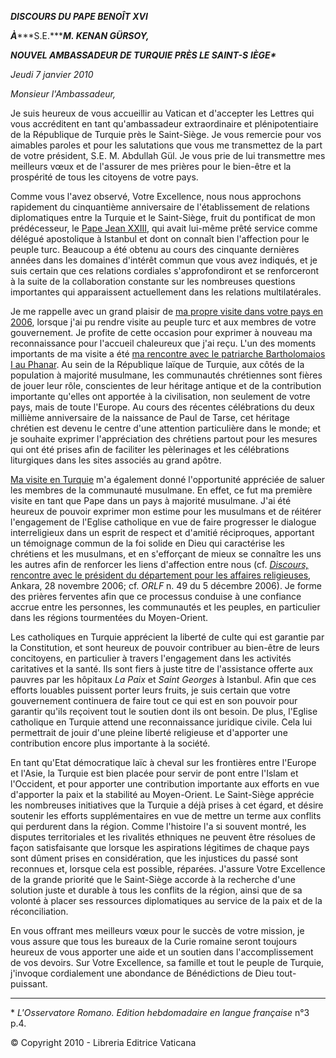 ***DISCOURS DU PAPE BENOÎT XVI***

***À******S.E.******M. KENAN GÜRSOY,***

***NOUVEL AMBASSADEUR DE TURQUIE PRÈS LE SAINT-S*** ***IÈGE\****

*Jeudi 7 janvier 2010*

*Monsieur l'Ambassadeur,*

Je suis heureux de vous accueillir au Vatican et d'accepter les Lettres qui vous accréditent en tant qu'ambassadeur extraordinaire et plénipotentiaire de la République de Turquie près le Saint-Siège. Je vous remercie pour vos aimables paroles et pour les salutations que vous me transmettez de la part de votre président, S.E. M. Abdullah Gül. Je vous prie de lui transmettre mes meilleurs vœux et de l'assurer de mes prières pour le bien-être et la prospérité de tous les citoyens de votre pays.

Comme vous l'avez observé, Votre Excellence, nous nous approchons rapidement du cinquantième anniversaire de l'établissement de relations diplomatiques entre la Turquie et le Saint-Siège, fruit du pontificat de mon prédécesseur, le [Pape Jean XXIII](/content/john-xxiii/fr.html), qui avait lui-même prêté service comme délégué apostolique à Istanbul et dont on connaît bien l'affection pour le peuple turc. Beaucoup a été obtenu au cours des cinquante dernières années dans les domaines d'intérêt commun que vous avez indiqués, et je suis certain que ces relations cordiales s'approfondiront et se renforceront à la suite de la collaboration constante sur les nombreuses questions importantes qui apparaissent actuellement dans les relations multilatérales.

Je me rappelle avec un grand plaisir de [ma propre visite dans votre pays en 2006](/content/benedict-xvi/fr/travels/2006/index_turkey.html), lorsque j'ai pu rendre visite au peuple turc et aux membres de votre gouvernement. Je profite de cette occasion pour exprimer à nouveau ma reconnaissance pour l'accueil chaleureux que j'ai reçu. L'un des moments importants de ma visite a été [ma rencontre avec le patriarche Bartholomaios I au Phanar](/content/benedict-xvi/fr/speeches/2006/november/documents/hf_ben-xvi_spe_20061129_bartholomew-i.html). Au sein de la République laïque de Turquie, aux côtés de la population à majorité musulmane, les communautés chrétiennes sont fières de jouer leur rôle, conscientes de leur héritage antique et de la contribution importante qu'elles ont apportée à la civilisation, non seulement de votre pays, mais de toute l'Europe. Au cours des récentes célébrations du deux millième anniversaire de la naissance de Paul de Tarse, cet héritage chrétien est devenu le centre d'une attention particulière dans le monde; et je souhaite exprimer l'appréciation des chrétiens partout pour les mesures qui ont été prises afin de faciliter les pèlerinages et les célébrations liturgiques dans les sites associés au grand apôtre.

[Ma visite en Turquie](/content/benedict-xvi/fr/travels/2006/index_turkey.html) m'a également donné l'opportunité appréciée de saluer les membres de la communauté musulmane. En effet, ce fut ma première visite en tant que Pape dans un pays à majorité musulmane. J'ai été heureux de pouvoir exprimer mon estime pour les musulmans et de réitérer l'engagement de l'Eglise catholique en vue de faire progresser le dialogue interreligieux dans un esprit de respect et d'amitié réciproques, apportant un témoignage commun de la foi solide en Dieu qui caractérise les chrétiens et les musulmans, et en s'efforçant de mieux se connaître les uns les autres afin de renforcer les liens d'affection entre nous (cf. [*Discours,* rencontre avec le président du département pour les affaires religieuses](/content/benedict-xvi/fr/speeches/2006/november/documents/hf_ben-xvi_spe_20061128_pres-religious-affairs.html), Ankara, 28 novembre 2006; cf. *ORLF* n. 49 du 5 décembre 2006). Je forme des prières ferventes afin que ce processus conduise à une confiance accrue entre les personnes, les communautés et les peuples, en particulier dans les régions tourmentées du Moyen-Orient.

Les catholiques en Turquie apprécient la liberté de culte qui est garantie par la Constitution, et sont heureux de pouvoir contribuer au bien-être de leurs concitoyens, en particulier à travers l'engagement dans les activités caritatives et la santé. Ils sont fiers à juste titre de l'assistance offerte aux pauvres par les hôpitaux *La Paix* et *Saint Georges* à Istanbul. Afin que ces efforts louables puissent porter leurs fruits, je suis certain que votre gouvernement continuera de faire tout ce qui est en son pouvoir pour garantir qu'ils reçoivent tout le soutien dont ils ont besoin. De plus, l'Eglise catholique en Turquie attend une reconnaissance juridique civile. Cela lui permettrait de jouir d'une pleine liberté religieuse et d'apporter une contribution encore plus importante à la société.

En tant qu'Etat démocratique laïc à cheval sur les frontières entre l'Europe et l'Asie, la Turquie est bien placée pour servir de pont entre l'Islam et l'Occident, et pour apporter une contribution importante aux efforts en vue d'apporter la paix et la stabilité au Moyen-Orient. Le Saint-Siège apprécie les nombreuses initiatives que la Turquie a déjà prises à cet égard, et désire soutenir les efforts supplémentaires en vue de mettre un terme aux conflits qui perdurent dans la région. Comme l'histoire l'a si souvent montré, les disputes territoriales et les rivalités ethniques ne peuvent être résolues de façon satisfaisante que lorsque les aspirations légitimes de chaque pays sont dûment prises en considération, que les injustices du passé sont reconnues et, lorsque cela est possible, réparées. J'assure Votre Excellence de la grande priorité que le Saint-Siège accorde à la recherche d'une solution juste et durable à tous les conflits de la région, ainsi que de sa volonté à placer ses ressources diplomatiques au service de la paix et de la réconciliation.

En vous offrant mes meilleurs vœux pour le succès de votre mission, je vous assure que tous les bureaux de la Curie romaine seront toujours heureux de vous apporter une aide et un soutien dans l'accomplissement de vos devoirs. Sur Votre Excellence, sa famille et tout le peuple de Turquie, j'invoque cordialement une abondance de Bénédictions de Dieu tout-puissant.

* * *

\* *L'Osservatore Romano. Edition hebdomadaire en langue française* n°3 p.4.

© Copyright 2010 - Libreria Editrice Vaticana
